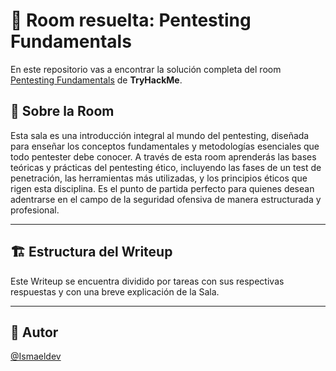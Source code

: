 # 🚪 Room resuelta: Pentesting Fundamentals
En este repositorio vas a encontrar la solución completa del room [Pentesting Fundamentals](https://tryhackme.com/room/pentestingfundamentals) de **TryHackMe**.

## 📝 Sobre la Room
Esta sala es una introducción integral al mundo del pentesting, diseñada para enseñar los conceptos fundamentales y metodologías esenciales que todo pentester debe conocer. A través de esta room aprenderás las bases teóricas y prácticas del pentesting ético, incluyendo las fases de un test de penetración, las herramientas más utilizadas, y los principios éticos que rigen esta disciplina. Es el punto de partida perfecto para quienes desean adentrarse en el campo de la seguridad ofensiva de manera estructurada y profesional.

---

## 🏗️ Estructura del Writeup
Este Writeup se encuentra dividido por tareas con sus respectivas respuestas y con una breve explicación de la Sala.

---

## 🥷 Autor
[@Ismaeldev](https://www.ismaeldev.com/)